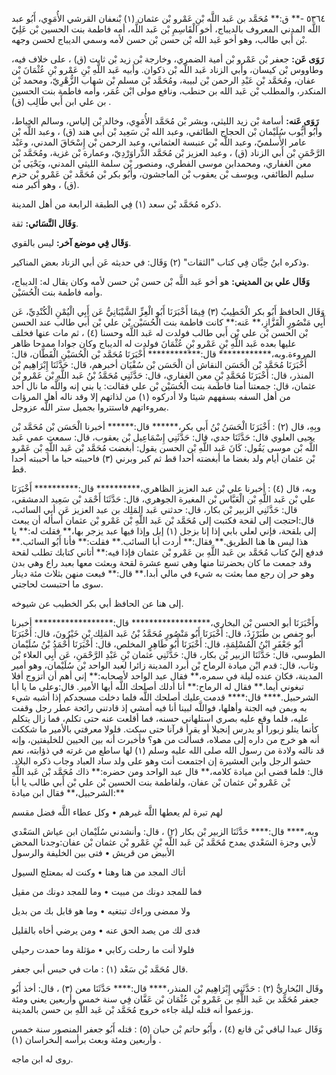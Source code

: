 ٥٣٦٤ -** ق:** مُحَمَّد بن عَبد اللَّه بْنِ عَمْرو بْن عثمان (١) بْنعفان القرشي الأُمَوِي، أَبُو عبد اللَّه المدني المعروف بالديباج، أخو الْقَاسِمِ بْن عَبد اللَّه، أمه فاطمة بنت الحسين بْن عَلِيّ بْن أَبي طالب، وهو أخو عَبد الله بْن حسن بْن حسن لأمه وسمي الديباج لحسن وجهه.

**رَوَى عَن:** جعفر بْن عَمْرو بْن أمية الضمري، وخارجة بْن زيد بْن ثابت (ق) ، على خلاف فيه، وطاووس بْن كيسان، وأبي الزناد عَبد اللَّه بْن ذكوان. وأبيه عَبد اللَّهِ بْنِ عَمْرو بْنِ عُثْمَانَ بْن عفان، ومُحَمَّد بْن عَبْدِ الرحمن بْن لبيبة، ومُحَمَّد بْن مسلم بْن شهاب الزُّهْرِيّ، ومحمد بْن المنكدر، والمطلب بْن عَبد الله بن حنطب، ونافع مولى ابْن عُمَر، وأمه فاطمة بنت الحسين بن علي ابن أَبي طَالِب (ق) .

**رَوَى عَنه:** أسامة بْن زيد الليثي، وبشر بْن مُحَمَّد الأُمَوِي، وخالد بْن إلياس، وسالم الخياط، وأَبُو أَيُّوب سُلَيْمان بْن الحجاج الطائفي، وعبد الله بْن سَعِيد بْن أَبي هند (ق) ، وعبد اللَّه بْن عامر الأَسلميّ، وعبد اللَّه بْن عنبسة العثماني، وعبد الرحمن بْن إِسْحَاقَ المدني، وعَبْد الرَّحْمَنِ بْن أَبي الزناد (ق) ، وعبد العزيز بْن مُحَمَّد الدَّراوَرْدِيّ، وعمارة بْن غزية، ومُحَمَّد بْن معن الغفاري، ومحمدابن موسى الفطري، ومنصور بْن سلمة الليثي المدني، ويَحْيَى بْن سليم الطائفي، ويوسف بْن يعقوب بْن الماجشون، وأَبُو بكر بْن مُحَمَّد بْن عَمْرو بْن حزم (ق) ، وهو أكبر منه.

ذكره مُحَمَّد بْن سعد (١) فِي الطبقة الرابعة من أهل المدينة.

**وَقَال النَّسَائي:** ثقة.

**وَقَال فِي موضع آخر:** ليس بالقوي.

وذكره ابنُ حِبَّان فِي كتاب "الثقات" (٢) وَقَال: في حديثه عَن أبي الزناد بعض المناكير.

**وَقَال علي بن المديني:** هو أخو عَبد اللَّه بْن حسن بْن حسن لأمه وكان يقال له: الديباج، وأمه فاطمة بنت الْحُسَيْن.

وَقَال الحافظ أَبُو بكر الْخَطِيبُ (٣) فِيمَا أَخْبَرَنَا أَبُو الْعِزِّ الشَّيْبَانِيُّ عَن أَبِي الْيُمْنِ الْكُنْدِيِّ، عَن أَبِي مَنْصُورٍ الْقَزَّازِ،** عَنه:** كانت فاطمة بنت الْحُسَيْن بْن علي بْن أَبي طالب عند الحسن بْن الحسن بْن علي بْن أَبي طالب فولدت له عَبد اللَّه وحسنا (٤) ، ثم مات عنها فخلف عليها بعده عَبد اللَّهِ بْنِ عَمْرو بْنِ عُثْمَانَ فولدت له الديباج وكان جوادا ممدحا ظاهر المروءة.وبه،************ قال:************ أَخْبَرَنَا مُحَمَّد بْن الْحُسَيْنِ الْقَطَّان، قال: أَخْبَرَنَا مُحَمَّد بْن الْحَسَن النقاش أن الْحَسَن بْن سُفْيَان أخبرهم، قال: حَدَّثَنَا إِبْرَاهِيم بْن المنذر، قال: أَخْبَرَنَا مُحَمَّدِ بْنِ معن الغفاري، قال: حَدَّثَنِي مُحَمَّدُ بْنُ عَبد اللَّهِ بْن عَمْرو بْن عثمان، قال: جمعتنا أمنا فاطمة بنت الْحُسَيْن بْن علي فقالت: يا بني إنه واللَّه ما نال أحد من أهل السفه بسفههم شيئا ولا أدركوه (١) من لذاتهم إلا وقد ناله أهل المرؤات بمروءاتهم فاستتروا بجميل ستر اللَّه عزوجل.

وبِهِ، قال (٢) : أَخْبَرَنَا الْحَسَنُ بْنُ أَبي بكر،****** قال:****** أخبرنا الْحَسَن بْن مُحَمَّد بْن يحيى العلوي قال: حَدَّثَنَا جدي، قال: حَدَّثَنِي إِسْمَاعِيل بْن يعقوب، قال: سمعت عمي عَبد اللَّه بْن موسى يَقُول: كَانَ عَبد اللَّهِ بْن الحسن يقول: أبغضت مُحَمَّد بْن عَبد اللَّهِ بْن عَمْرو بْن عثمان أيام ولد بغضا ما أبغضته أحدا قط ثم كبر وبرني (٣) فاحببته حبا ما أحببته أحدا قط.

وبه، قال (٤) : أخبرنا علي بْن عبد العزيز الظاهري،********** قال:********** أَخْبَرَنَا علي بْن عَبد اللَّهِ بْن الْعَبَّاس بْن المغيرة الجوهري، قال: حَدَّثَنَا أَحْمَد بْن سَعِيد الدمشقي، قال: حَدَّثَنِي الزبير بْن بكار، قال: حدثني عَبد المَلِك بن عبد العزيز عَن أبي السائب، قال:احتجت إلى لقحة فكتبت إلى مُحَمَّد بْن عَبد اللَّهِ بْن عَمْرو بْن عثمان أسأله أن يبعث إلى بلقحة، فإني لعلي بابي إذا إنا بزجل (١) إبل وإذا فيها عبد يزجر بها،** فقلت له:** يا هذا ليس ها هنا الطريق.** فقال:** أردت أبا السائب.** فقلت:** فأنا أَبُو السائب.** فدفع إليّ كتاب مُحَمَّد بن عَبد اللَّهِ بن عَمْرو بْن عثمان فإذا فيه:** أتاني كتابك تطلب لقحة وقد جمعت ما كان بحضرتنا منها وهي تسع عشرة لقحة وبعثت معها بعبد راع وهي بدن وهو حر إن رجع مما بعثت به شيء في مالي أبدا.** قال:** فبعت منهن بثلاث مئة دينار سوى ما احتبست لحاجتي.

إلى هنا عن الحافظ أبي بكر الخطيب عن شيوخه.

وأَخْبَرَنَا أبو الحسن بْن البخاري،****************** قال:****************** أخبرنا أبو حفص بن طَبَرْزَذَ، قال: أَخْبَرَنَا أَبُو مَنْصُورٍ مُحَمَّدُ بْنُ عَبد المَلِك بْنِ خَيْرُونَ، قال: أَخْبَرَنَا أَبُو جَعْفَرِ ابْنُ الْمُسْلِمَةِ، قال: أَخْبَرَنَا أَبُو طَاهِرٍ المخلص، قال: أَخْبَرَنَا أَحْمَدُ بْنُ سُلَيْمان الطوسي، قال: حَدَّثَنَا الزبير بْن بكار، قال: حَدَّثَنِي عثمان بْنِ عَبْدِ الرَّحْمَنِ، عَن أَبِي العلاء بْن وثاب، قال: قدم ابْن ميادة الرماح بْن أبرد المدينة زائرا لعبد الواحد بْن سُلَيْمان، وهو أمير المدينة، فكان عنده ليلة في سمره،** فقال عبد الواحد لأصحابه:** إني أهم أن أتزوج أفلا تبغوني أيما.** فقال له الرماح:** أنا أدلك أصلحك اللَّه أيها الأمير. قال:وعلى ما يا أبا الشرحبيل.**** قال:**** قدمت عليك أصلحك اللَّه فلما دخلت مسجدكم إذا أشبه شيء به وبمن فيه الجنة وأهلها، فواللَّه لبينا أنا فيه أمشي إذ قادتني رائحة عطر رجل وقفت عليه، فلما وقع عليه بصري استلهاني حسنه، فما أقلعت عنه حتى تكلم، فما زال يتكلم كأنما يتلو زبورا أو يدرس إنجيلا أو يقرأ قرآنا حتى سكت. فلولا معرفتي بالأمير ما شككت أنه هو خرج من داره إلى مصلاه، فسألت من هو؟ فأخبرت أنه بين الحيين للخليفتين، وإنه قد نالته ولادة من رسول الله صلى الله عليه وسلم (١) لها ساطع من غرته في ذؤابته، نعم حشو الرجل وابن العشيرة إن اجتمعت أنت وهو على ولد ساد العباد وجاب ذكره البلاد. قال: فلما قضى ابن ميادة كلامه،** قال عبد الواحد ومن حضره:** ذاك مُحَمَّد بْن عَبد اللَّهِ بْن عَمْرو بْن عثمان بْن عفان، ولفاطمة بنت الحسين بْن علي بْن أَبي طالب يا أبا الشرحبيل،** فقال ابن ميادة:**

لهم تبرة لم يعطها اللَّه غيرهم • وكل عطاء اللَّه فضل مقسم

وبه،**** قال:**** حَدَّثَنَا الزبير بْن بكار (٢) ، قال: وأنشدني سُلَيْمان ابن عياش السَعْدي لأبي وجزة السَعْدي يمدح مُحَمَّد بْن عَبد اللَّه بْنِ عَمْرو بْن عثمان بْن عفان:وجدنا المحض الأبيض من قريش • فتى بين الخليفة والرسول

أتاك المجد من هنا وهنا • وكنت له بمعتلج السيول

فما للمجد دونك من مبيت • وما للمجد دونك من مقيل

ولا ممضى وراءك تبتغيه • وما هو قابل بك من بديل

فدى لك من يصد الحق عنه • ومن يرضي أخاه بالقليل

فلولا أنت ما رحلت ركابي • مؤثلة وما حمدت رحيلي

قال مُحَمَّد بْن سَعْد (١) : مات في حبس أبي جعفر.

وقَال البُخارِيُّ (٢) : حَدَّثَنِي إِبْرَاهِيم بْن المنذر،**** قال:**** حَدَّثَنَا معن (٣) ، قال: أخذ أَبُو جعفر مُحَمَّد بن عَبد اللَّهِ بن عَمْرو بْن عُثْمَان بْن عَفَّان فِي سنة خمس وأربعين يعني ومئة وزعموا أنه قتله ليلة جاءه خروج مُحَمَّد بْن عَبد اللَّهِ بن حسن بالمدينة.

وَقَال عبدا لباقي بْن قانع (٤) ، وأَبُو حاتم بْن حبان (٥) : قتله أَبُو جعفر المنصور سنة خمس وأربعين ومئة وبعث برأسه إلىخراسان (١) .

روى له ابن ماجه.